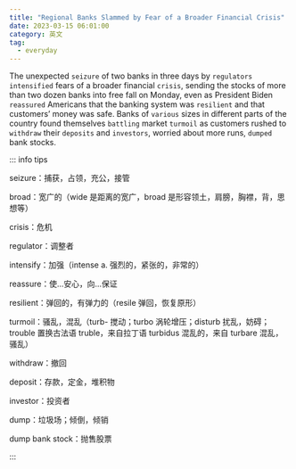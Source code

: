 ```yaml
---
title: "Regional Banks Slammed by Fear of a Broader Financial Crisis"
date: 2023-03-15 06:01:00
category: 英文
tag:
  - everyday
---
```


The unexpected `seizure` of two banks in three days by `regulators` `intensified` fears of a broader financial `crisis`, sending the stocks of more than two dozen banks into free fall on Monday, even as President Biden `reassured` Americans that the banking system was `resilient` and that customers’ money was safe. Banks of `various` sizes in different parts of the country found themselves `battling` market `turmoil` as customers rushed to `withdraw` their `deposits` and `investors`, worried about more runs, `dumped` bank stocks.

::: info tips

seizure：捕获，占领，充公，接管

broad：宽广的（wide 是距离的宽广，broad 是形容领土，肩膀，胸襟，背，思想等）

crisis：危机

regulator：调整者

intensify：加强（intense a. 强烈的，紧张的，非常的）

reassure：使...安心，向...保证

resilient：弹回的，有弹力的（resile 弹回，恢复原形）

turmoil：骚乱，混乱（turb- 搅动；turbo 涡轮增压；disturb 扰乱，妨碍；trouble 置换古法语 truble，来自拉丁语 turbidus 混乱的，来自 turbare 混乱，骚乱）

withdraw：撤回

deposit：存款，定金，堆积物

investor：投资者

dump：垃圾场；倾倒，倾销

dump bank stock：抛售股票

:::

